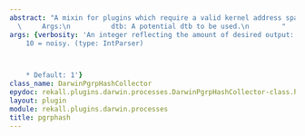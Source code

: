 ```yaml
---
abstract: "A mixin for plugins which require a valid kernel address space.\n\n   \
  \     Args:\n          dtb: A potential dtb to be used.\n        "
args: {verbosity: 'An integer reflecting the amount of desired output: 0 = quiet,
    10 = noisy. (type: IntParser)



    * Default: 1'}
class_name: DarwinPgrpHashCollector
epydoc: rekall.plugins.darwin.processes.DarwinPgrpHashCollector-class.html
layout: plugin
module: rekall.plugins.darwin.processes
title: pgrphash
---
```

